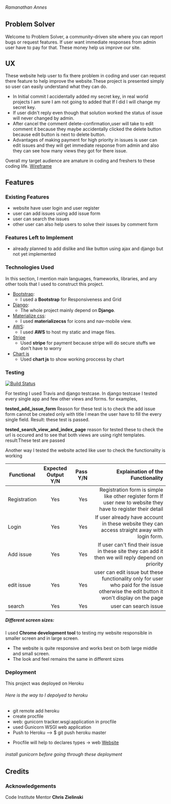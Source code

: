 ###### Ramanathan Annes
## Problem Solver

Welcome to Problem Solver, a community-driven site where you can report bugs or request features. If user want immediate responses from admin user have to pay for that. These money help us improve our site.  

## UX
These website help user to fix there problem in coding and user can request there feature to help improve the website.These project is presented simply so user can easily understand what they can do. 
* In Initial commit I accidentally added my secret key, in real world projects I am sure I am not going to added that If I did I will change my secret key.
* If user didn't  reply even though that solution worked the status of issue will never changed by admin.
* After cancel the comment delete-confirmation,user will take to edit comment it because they maybe accidentally clicked the delete button because edit  button is next to delete button.
* Advantages of making payment for high priority in issues is user can edit issues and they will get immediate response from admin and also they can see how many views they got for there issue.

Overall my target audience are amature in coding and freshers to these coding life. [Wireframe](https://files.slack.com/files-pri/T0L30B202-FESFD5X7D/image.png) 

## Features
### Existing Features
 - website have user login and user register 
 - user can add issues using add issue form
 - user can search the issues 
 - other user can also help users to solve their issues by comment form

### Features Left to Implement
 - already planned to add dislike and like button using ajax and django but not yet implemented

### Technologies Used 
In this section, I  mention main languages, frameworks, libraries, and any other tools that I used to construct this project.
  - [Bootstrap](https://getbootstrap.com/docs/4.0/getting-started/introduction/): 
       * I used a **Bootstrap** for Responsiveness and Grid
  - [Django](https://docs.djangoproject.com/en/2.1/): 
     * The whole project mainly depend on **Django**.
  - [Materialize css](https://materializecss.com/):
      * I used **materializecss** for icons and nav-mobile view. 
  - [AWS](https://aws.amazon.com/):
      * I used **AWS** to host my static and image files.
  - [Stripe](https://stripe.com/gb)
     * Used **stripe** for payment because stripe will do secure stuffs we don't have to worry
  - [Chart js](https://www.chartjs.org/)
     * Used  **chart js** to show working proccess by chart
  

### Testing
[![Build Status](https://travis-ci.org/Ramanathan03/Issue-tracker.svg?branch=master)](https://travis-ci.org/Ramanathan03/Issue-tracker)

For testing I used Travis and django testcase. In django testcase I tested every single app and few other views and forms. for examples,

**tested_add_issue_form** Reason for these test is to check the add issue form cannot be created only with title I mean the user have to fill the every single field. Result: these test is passed.

**tested_search_view_and_index_page** reason for tested these to check the url is occured and to see that both views are using right templates. result:These test are passed


Another way I tested the website acted like user to check the functionality is working 

| Functional      | Expected Output Y/N          | Pass Y/N| Explaination of the Functionality 
| ------------- |:-------------:| -----:|---:|
|Registration|Yes|Yes|Registration form is simple like other register form If user new to website they have to register their detail|
|Login|Yes|Yes|If user already have account in these website they can access straight away with login form.|
|Add issue|Yes|Yes|If user can't find their issue in these site they can add it then we will reply depend on priority|
|edit issue|Yes|Yes|user can edit issue but these functionality only for user who paid for the issue otherwise the edit button it won't display on the page|
|search|Yes|Yes|user can search issue |

##### Different screen sizes:
   I used  **Chrome development tool** to testing my website responsible  in smaller screen and in large screen.
   
   - The website is quite responsive and works best on both large middle and small screen.
   - The look and feel remains the same in different sizes

### Deployment 
This project was deployed on Heroku 
###### Here is the way to I depolyed to heroku 
 - git remote add heroku 
 - create procfile 
 - web: gunicorn tracker.wsgi:application in procfile
 - used Gunicorn  WSGI web application 
 - Push to Heroku --> $ git push heroku master
 
* Procfile will help to declares types -> web
 [Website](https://ps-issue.herokuapp.com/)

###### install gunicorn before going through these deployment 

## Credits

### Acknowledgements
Code Institute Mentor **Chris Zielinski** 



